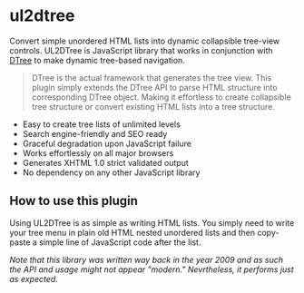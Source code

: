 ul2dtree
========

Convert simple unordered HTML lists into dynamic collapsible tree-view controls. UL2DTree is JavaScript library that works in conjunction with [DTree][1] to make dynamic tree-based navigation.

> DTree is the actual framework that generates the tree view. This plugin simply extends the DTree API to parse HTML structure into corresponding DTree object. Making it effortless to create collapsible tree structure or convert existing HTML lists into a tree structure.

- Easy to create tree lists of unlimited levels
- Search engine-friendly and SEO ready
- Graceful degradation upon JavaScript failure
- Works effortlessly on all major browsers
- Generates XHTML 1.0 strict validated output
- No dependency on any other JavaScript library

How to use this plugin
----------------------

Using UL2DTree is as simple as writing HTML lists. You simply need to write your tree menu in plain old HTML nested unordered lists and then copy-paste a simple line of JavaScript code after the list.

_Note that this library was written way back in the year 2009 and as such the API and usage might not appear "modern." Nevrtheless, it performs just as expected._

[1]: http://destroydrop.com/javascripts/tree/